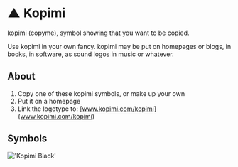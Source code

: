 # ▲ Kopimi

kopimi (copyme), symbol showing that you want to be copied.

Use kopimi in your own fancy. kopimi may be put on homepages or blogs, in books, 
in software, as sound logos in music or whatever.

## About

1. Copy one of these kopimi symbols, or make up your own
2. Put it on a homepage
3. Link the logotype to: [www.kopimi.com/kopimi](www.kopimi.com/kopimi)

## Symbols

!['Kopimi Black'](kopimi_black.gif "Kopimi Black")